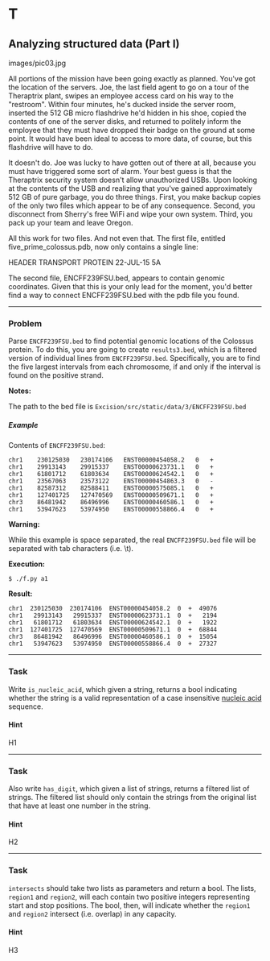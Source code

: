T
=====

Analyzing structured data (Part I)
--------

images/pic03.jpg

All portions of the mission have been going exactly as planned. You've got the location of the servers. Joe, the last field agent to go on a tour of the Theraptrix plant, swipes an employee access card on his way to the "restroom". Within four minutes, he's ducked inside the server room, inserted the 512 GB micro flashdrive he'd hidden in his shoe, copied the contents of one of the server disks, and returned to politely inform the employee that they must have dropped their badge on the ground at some point. It would have been ideal to access to more data, of course, but this flashdrive will have to do.

It doesn't do. Joe was lucky to have gotten out of there at all, because you must have triggered some sort of alarm. Your best guess is that the Theraptrix security system doesn't allow unauthorized USBs. Upon looking at the contents of the USB and realizing that you've gained approximately 512 GB of pure garbage, you do three things. First, you make backup copies of the only two files which appear to be of any consequence. Second, you disconnect from Sherry's free WiFi and wipe your own system. Third, you pack up your team and leave Oregon.


All this work for two files. And not even that. The first file, entitled five_prime_colossus.pdb, now only contains a single line:

HEADER    TRANSPORT PROTEIN                       22-JUL-15   5A

The second file, ENCFF239FSU.bed, appears to contain genomic coordinates. Given that this is your only lead for the moment, you'd better find a way to connect ENCFF239FSU.bed with the pdb file you found.

---

### Problem

Parse `ENCFF239FSU.bed` to find potential genomic locations of the Colossus protein. To do this, you are going to create `results3.bed`, which is a filtered version of individual lines from `ENCFF239FSU.bed`. Specifically, you are to find the five largest intervals from each chromosome, if and only if the interval is found on the positive strand.

**Notes:**

The path to the bed file is `Excision/src/static/data/3/ENCFF239FSU.bed`

##### Example


Contents of `ENCFF239FSU.bed`:


    chr1	230125030	230174106	ENST00000454058.2	0	+  
    chr1	29913143	29915337	ENST00000623731.1	0	+  
    chr1	61801712	61803634	ENST00000624542.1	0	+  
    chr1	23567063	23573122	ENST00000454863.3	0	-  
    chr1	82587312	82588411	ENST00000575085.1	0	+  
    chr1	127401725	127470569	ENST00000509671.1	0	+  
    chr3	86481942	86496996	ENST00000460586.1	0	+  
    chr1	53947623	53974950	ENST00000558866.4	0	+  

**Warning:**

While this example is space separated, the real `ENCFF239FSU.bed` file will be separated with tab characters (i.e. \t).

**Execution:**

`$ ./f.py a1`

**Result:**

    chr1  230125030  230174106  ENST00000454058.2  0  +  49076  
    chr1   29913143   29915337  ENST00000623731.1  0  +   2194  
    chr1   61801712   61803634  ENST00000624542.1  0  +   1922  
    chr1  127401725  127470569  ENST00000509671.1  0  +  68844  
    chr3   86481942   86496996  ENST00000460586.1  0  +  15054  
    chr1   53947623   53974950  ENST00000558866.4  0  +  27327


---

### Task

Write `is_nucleic_acid`, which given a string, returns a bool indicating whether the string is a valid representation of a case insensitive [nucleic acid](https://en.wikipedia.org/wiki/Nucleic_acid_notation) sequence.

#### Hint

H1

---

### Task

Also write `has_digit`, which given a list of strings, returns a filtered list of strings. The filtered list should only contain the strings from the original list that have at least one number in the string.

#### Hint

H2

---

### Task

`intersects` should take two lists as parameters and return a bool. The lists, `region1` and `region2`, will each contain two positive integers representing start and stop positions. The bool, then, will indicate whether the `region1` and `region2` intersect (i.e. overlap) in any capacity.

#### Hint

H3
